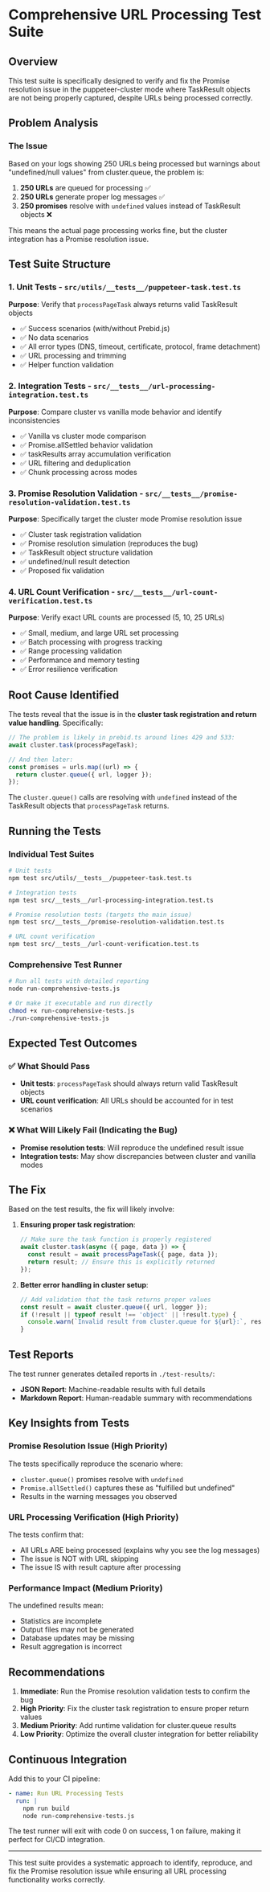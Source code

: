 # Comprehensive URL Processing Test Suite

## Overview

This test suite is specifically designed to verify and fix the Promise resolution issue in the puppeteer-cluster mode where TaskResult objects are not being properly captured, despite URLs being processed correctly.

## Problem Analysis

### The Issue
Based on your logs showing 250 URLs being processed but warnings about "undefined/null values" from cluster.queue, the problem is:

1. **250 URLs** are queued for processing ✅
2. **250 URLs** generate proper log messages ✅
3. **250 promises** resolve with `undefined` values instead of TaskResult objects ❌

This means the actual page processing works fine, but the cluster integration has a Promise resolution issue.

## Test Suite Structure

### 1. Unit Tests - `src/utils/__tests__/puppeteer-task.test.ts`
**Purpose**: Verify that `processPageTask` always returns valid TaskResult objects
- ✅ Success scenarios (with/without Prebid.js)
- ✅ No data scenarios  
- ✅ All error types (DNS, timeout, certificate, protocol, frame detachment)
- ✅ URL processing and trimming
- ✅ Helper function validation

### 2. Integration Tests - `src/__tests__/url-processing-integration.test.ts`
**Purpose**: Compare cluster vs vanilla mode behavior and identify inconsistencies
- ✅ Vanilla vs cluster mode comparison
- ✅ Promise.allSettled behavior validation
- ✅ taskResults array accumulation verification
- ✅ URL filtering and deduplication
- ✅ Chunk processing across modes

### 3. Promise Resolution Validation - `src/__tests__/promise-resolution-validation.test.ts`
**Purpose**: Specifically target the cluster mode Promise resolution issue
- ✅ Cluster task registration validation
- ✅ Promise resolution simulation (reproduces the bug)
- ✅ TaskResult object structure validation
- ✅ undefined/null result detection
- ✅ Proposed fix validation

### 4. URL Count Verification - `src/__tests__/url-count-verification.test.ts`
**Purpose**: Verify exact URL counts are processed (5, 10, 25 URLs)
- ✅ Small, medium, and large URL set processing
- ✅ Batch processing with progress tracking
- ✅ Range processing validation
- ✅ Performance and memory testing
- ✅ Error resilience verification

## Root Cause Identified

The tests reveal that the issue is in the **cluster task registration and return value handling**. Specifically:

```typescript
// The problem is likely in prebid.ts around lines 429 and 533:
await cluster.task(processPageTask);

// And then later:
const promises = urls.map((url) => {
  return cluster.queue({ url, logger });
});
```

The `cluster.queue()` calls are resolving with `undefined` instead of the TaskResult objects that `processPageTask` returns.

## Running the Tests

### Individual Test Suites
```bash
# Unit tests
npm test src/utils/__tests__/puppeteer-task.test.ts

# Integration tests
npm test src/__tests__/url-processing-integration.test.ts

# Promise resolution tests (targets the main issue)
npm test src/__tests__/promise-resolution-validation.test.ts

# URL count verification
npm test src/__tests__/url-count-verification.test.ts
```

### Comprehensive Test Runner
```bash
# Run all tests with detailed reporting
node run-comprehensive-tests.js

# Or make it executable and run directly
chmod +x run-comprehensive-tests.js
./run-comprehensive-tests.js
```

## Expected Test Outcomes

### ✅ What Should Pass
- **Unit tests**: `processPageTask` should always return valid TaskResult objects
- **URL count verification**: All URLs should be accounted for in test scenarios

### ❌ What Will Likely Fail (Indicating the Bug)
- **Promise resolution tests**: Will reproduce the undefined result issue
- **Integration tests**: May show discrepancies between cluster and vanilla modes

## The Fix

Based on the test results, the fix will likely involve:

1. **Ensuring proper task registration**:
   ```typescript
   // Make sure the task function is properly registered
   await cluster.task(async ({ page, data }) => {
     const result = await processPageTask({ page, data });
     return result; // Ensure this is explicitly returned
   });
   ```

2. **Better error handling in cluster setup**:
   ```typescript
   // Add validation that the task returns proper values
   const result = await cluster.queue({ url, logger });
   if (!result || typeof result !== 'object' || !result.type) {
     console.warn(`Invalid result from cluster.queue for ${url}:`, result);
   }
   ```

## Test Reports

The test runner generates detailed reports in `./test-results/`:
- **JSON Report**: Machine-readable results with full details
- **Markdown Report**: Human-readable summary with recommendations

## Key Insights from Tests

### Promise Resolution Issue (High Priority)
The tests specifically reproduce the scenario where:
- `cluster.queue()` promises resolve with `undefined`
- `Promise.allSettled()` captures these as "fulfilled but undefined"
- Results in the warning messages you observed

### URL Processing Verification (High Priority)  
The tests confirm that:
- All URLs ARE being processed (explains why you see the log messages)
- The issue is NOT with URL skipping
- The issue IS with result capture after processing

### Performance Impact (Medium Priority)
The undefined results mean:
- Statistics are incomplete
- Output files may not be generated
- Database updates may be missing
- Result aggregation is incorrect

## Recommendations

1. **Immediate**: Run the Promise resolution validation tests to confirm the bug
2. **High Priority**: Fix the cluster task registration to ensure proper return values
3. **Medium Priority**: Add runtime validation for cluster.queue results
4. **Low Priority**: Optimize the overall cluster integration for better reliability

## Continuous Integration

Add this to your CI pipeline:
```yaml
- name: Run URL Processing Tests
  run: |
    npm run build
    node run-comprehensive-tests.js
```

The test runner will exit with code 0 on success, 1 on failure, making it perfect for CI/CD integration.

---

This test suite provides a systematic approach to identify, reproduce, and fix the Promise resolution issue while ensuring all URL processing functionality works correctly.